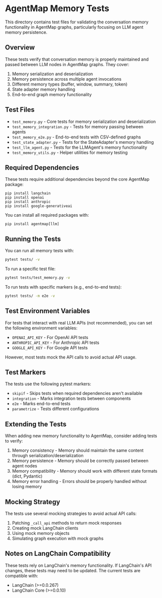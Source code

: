 # AgentMap Memory Tests

This directory contains test files for validating the conversation memory functionality in AgentMap graphs, particularly focusing on LLM agent memory persistence.

## Overview

These tests verify that conversation memory is properly maintained and passed between LLM nodes in AgentMap graphs. They cover:

1. Memory serialization and deserialization
2. Memory persistence across multiple agent invocations
3. Different memory types (buffer, window, summary, token)
4. State adapter memory handling
5. End-to-end graph memory functionality

## Test Files

- `test_memory.py` - Core tests for memory serialization and deserialization
- `test_memory_integration.py` - Tests for memory passing between agents
- `test_memory_e2e.py` - End-to-end tests with CSV-defined graphs
- `test_state_adapter.py` - Tests for the StateAdapter's memory handling
- `test_llm_agent.py` - Tests for the LLMAgent's memory functionality
- `test_memory_utils.py` - Helper utilities for memory testing

## Required Dependencies

These tests require additional dependencies beyond the core AgentMap package:

```
pip install langchain
pip install openai
pip install anthropic
pip install google-generativeai
```

You can install all required packages with:

```
pip install agentmap[llm]
```

## Running the Tests

You can run all memory tests with:

```bash
pytest tests/ -v
```

To run a specific test file:

```bash
pytest tests/test_memory.py -v
```

To run tests with specific markers (e.g., end-to-end tests):

```bash
pytest tests/ -m e2e -v
```

## Test Environment Variables

For tests that interact with real LLM APIs (not recommended), you can set the following environment variables:

- `OPENAI_API_KEY` - For OpenAI API tests
- `ANTHROPIC_API_KEY` - For Anthropic API tests
- `GOOGLE_API_KEY` - For Google API tests

However, most tests mock the API calls to avoid actual API usage.

## Test Markers

The tests use the following pytest markers:

- `skipif` - Skips tests when required dependencies aren't available
- `integration` - Marks integration tests between components
- `e2e` - Marks end-to-end tests
- `parametrize` - Tests different configurations

## Extending the Tests

When adding new memory functionality to AgentMap, consider adding tests to verify:

1. Memory consistency - Memory should maintain the same content through serialization/deserialization
2. Memory persistence - Memory should be correctly passed between agent nodes
3. Memory compatibility - Memory should work with different state formats (dict, Pydantic)
4. Memory error handling - Errors should be properly handled without losing memory

## Mocking Strategy

The tests use several mocking strategies to avoid actual API calls:

1. Patching `_call_api` methods to return mock responses
2. Creating mock LangChain clients
3. Using mock memory objects
4. Simulating graph execution with mock graphs

## Notes on LangChain Compatibility

These tests rely on LangChain's memory functionality. If LangChain's API changes, these tests may need to be updated. The current tests are compatible with:

- LangChain (>=0.0.267)
- LangChain Core (>=0.0.10)

